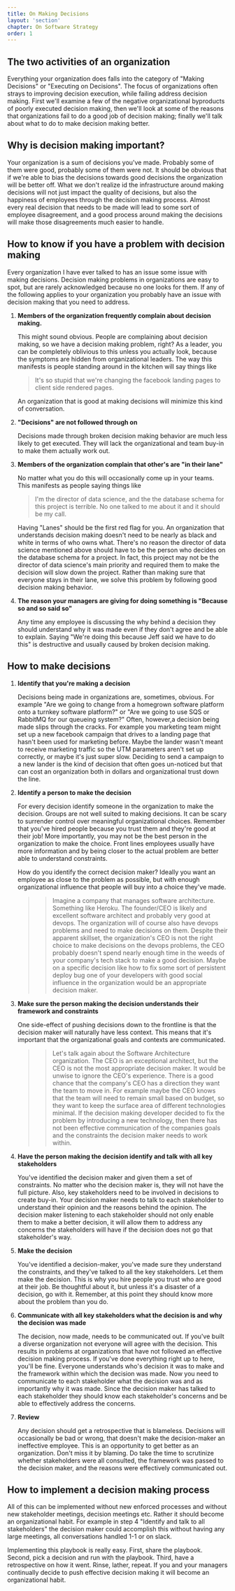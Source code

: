 ```yaml
---
title: On Making Decisions
layout: 'section'
chapter: On Software Strategy
order: 1
---
```


## The two activities of an organization

Everything your organization does falls into the category of "Making Decisions" or "Executing on Decisions". The focus of organizations often strays to improving decision execution, while failing address decision making. First we'll examine a few of the negative organizational byproducts of poorly executed decision making, then we'll look at some of the reasons that organizations fail to do a good job of decision making; finally we'll talk about what to do to make decision making better.

## Why is decision making important?

Your organization is a sum of decisions you've made. Probably some of them were good, probably some of them were not. It should be obvious that if we're able to bias the decisions towards good decisions the organization will be better off. What we don't realize id the infrastructure around making decisions will not just impact the quality of decisions, but also the happiness of employees through the decision making process. Almost every real decision that needs to be made will lead to some sort of employee disagreement, and a good process around making the decisions will make those disagreements much easier to handle.

## How to know if you have a problem with decision making

Every organization I have ever talked to has an issue some issue with making decisions. Decision making problems in organizations are easy to spot, but are rarely acknowledged because no one looks for them. If any of the following applies to your organization you probably have an issue with decision making that you need to address.

1. **Members of the organization frequently complain about decision making.**

   This might sound obvious. People are complaining about decision making, so we have a decision making problem, right? As a leader, you can be completely oblivious to this unless you actually look, because the symptoms are hidden from organizational leaders. The way this manifests is people standing around in the kitchen will say things like

   > It's so stupid that we're changing the facebook landing pages to client side rendered pages.

   An organization that is good at making decisions will minimize this kind of conversation.

2. **"Decisions" are not followed through on**

   Decisions made through broken decision making behavior are much less likely to get executed. They will lack the organizational and team buy-in to make them actually work out.

3. **Members of the organization complain that other's are "in their lane"**

   No matter what you do this will occasionally come up in your teams. This manifests as people saying things like

   > I'm the director of data science, and the the database schema for this project is terrible. No one talked to me about it and it should be my call.

   Having "Lanes" should be the first red flag for you. An organization that understands decision making doesn't need to be nearly as black and white in terms of who owns what. There's no reason the director of data science mentioned above should have to be the person who decides on the database schema for a project. In fact, this project may not be the director of data science's main priority and required them to make the decision will slow down the project. Rather than making sure that everyone stays in their lane, we solve this problem by following good decision making behavior.

4. **The reason your managers are giving for doing something is "Because so and so said so"**

   Any time any employee is discussing the why behind a decision they should understand why it was made even if they don't agree and be able to explain. Saying "We're doing this because Jeff said we have to do this" is destructive and usually caused by broken decision making.

## How to make decisions

1. **Identify that you're making a decision**

   Decisions being made in organizations are, sometimes, obvious. For example "Are we going to change from a homegrown software platform onto a turnkey software platform?" or "Are we going to use SQS or RabbitMQ for our queueing system?" Often, however,a decision being made slips through the cracks. For example you marketing team might set up a new facebook campaign that drives to a landing page that hasn't been used for marketing before. Maybe the lander wasn't meant to receive marketing traffic so the UTM parameters aren't set up correctly, or maybe it's just super slow. Deciding to send a campaign to a new lander is the kind of decision that often goes un-noticed but that can cost an organization both in dollars and organizational trust down the line.

2. **Identify a person to make the decision**

   For every decision identify someone in the organization to make the decision. Groups are not well suited to making decisions. It can be scary to surrender control over meaningful organizational choices. Remember that you've hired people because you trust them and they're good at their job! More importantly, you may not be the best person in the organization to make the choice. Front lines employees usually have more information and by being closer to the actual problem are better able to understand constraints.

   How do you identify the correct decision maker? Ideally you want an employee as close to the problem as possible, but with enough organizational influence that people will buy into a choice they've made.

   > > Imagine a company that manages software architecture. Something like Heroku. The founder/CEO is likely and excellent software architect and probably very good at devops. The organization will of course also have devops problems and need to make decisions on them. Despite their apparent skillset, the organization's CEO is not the right choice to make decisions on the devops problems, the CEO probably doesn't spend nearly enough time in the weeds of your company's tech stack to make a good decision. Maybe on a specific decision like how to fix some sort of persistent deploy bug one of your developers with good social influence in the organization would be an appropriate decision maker.

3. **Make sure the person making the decision understands their framework and constraints**

   One side-effect of pushing decisions down to the frontline is that the decision maker will naturally have less context. This means that it's important that the organizational goals and contexts are communicated.

   > > Let's talk again about the Software Architecture organization. The CEO is an exceptional architect, but the CEO is not the most appropriate decision maker. It would be unwise to ignore the CEO's experience. There is a good chance that the company's CEO has a direction they want the team to move in. For example maybe the CEO knows that the team will need to remain small based on budget, so they want to keep the surface area of different technologies minimal. If the decision making developer decided to fix the problem by introducing a new technology, then there has not been effective communication of the companies goals and the constraints the decision maker needs to work within.

4. **Have the person making the decision identify and talk with all key stakeholders**

   You've identified the decision maker and given them a set of constraints. No matter who the decision maker is, they will not have the full picture. Also, key stakeholders need to be involved in decisions to create buy-in. Your decision maker needs to talk to each stakeholder to understand their opinion and the reasons behind the opinion. The decision maker listening to each stakeholder should not only enable them to make a better decision, it will allow them to address any concerns the stakeholders will have if the decision does not go that stakeholder's way.

5. **Make the decision**

   You've identified a decision-maker, you've made sure they understand the constraints, and they've talked to all the key stakeholders. Let them make the decision. This is why you hire people you trust who are good at their job. Be thoughtful about it, but unless it's a disaster of a decision, go with it. Remember, at this point they should know more about the problem than you do.

6. **Communicate with all key stakeholders what the decision is and why the decision was made**

   The decision, now made, needs to be communicated out. If you've built a diverse organization not everyone will agree with the decision. This results in problems at organizations that have not followed an effective decision making process. If you've done everything right up to here, you'll be fine. Everyone understands who's decision it was to make and the framework within which the decision was made. Now you need to communicate to each stakeholder what the decision was and as importantly why it was made. Since the decision maker has talked to each stakeholder they should know each stakeholder's concerns and be able to effectively address the concerns.

7. **Review**

   Any decision should get a retrospective that is blameless. Decisions will occasionally be bad or wrong, that doesn't make the decision-maker an ineffective employee. This is an opportunity to get better as an organization. Don't miss it by blaming. Do take the time to scrutinize whether stakeholders were all consulted, the framework was passed to the decision maker, and the reasons were effectively communicated out.

## How to implement a decision making process

All of this can be implemented without new enforced processes and without new stakeholder meetings, decision meetings etc. Rather it should become an organizational habit. For example in step 4 "Identify and talk to all stakeholders" the decision maker could accomplish this without having any large meetings, all conversations handled 1-1 or on slack.

Implementing this playbook is really easy. First, share the playbook. Second, pick a decision and run with the playbook. Third,
have a retrospective on how it went. Rinse, lather, repeat. If you and your managers continually decide to push effective decision making it will become an organizational habit.
